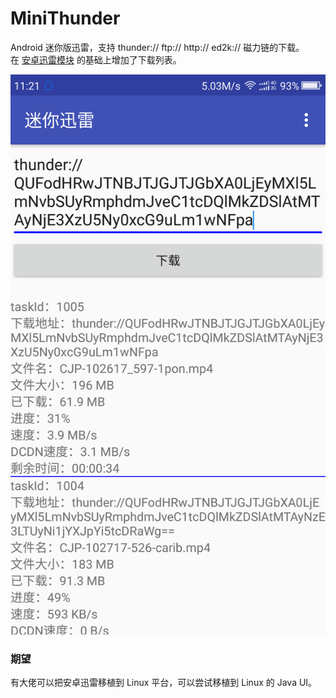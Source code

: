 # MiniThunder
Android 迷你版迅雷，支持 thunder:// ftp:// http:// ed2k:// 磁力链的下载。  
在 [安卓迅雷模块](https://github.com/oceanzhang01/MiniThunder) 的基础上增加了下载列表。

![alt](preview.png)

### 期望
有大佬可以把安卓迅雷移植到 Linux 平台，可以尝试移植到 Linux 的 Java UI。